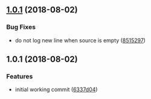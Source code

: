 <a name="1.0.1"></a>
## [1.0.1](https://github.com/dimerapp/cli-utils/compare/v1.0.0...v1.0.1) (2018-08-02)


### Bug Fixes

* do not log new line when source is empty ([8515297](https://github.com/dimerapp/cli-utils/commit/8515297))



<a name="1.0.1"></a>
## 1.0.1 (2018-08-02)


### Features

* initial working commit ([6337d04](https://github.com/dimerapp/cli-utils/commit/6337d04))



